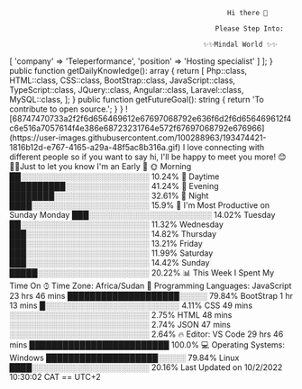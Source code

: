                                                           Hi there 👋

                                                       Please Step Into:

                                                    ✨✨Mindal World ✨✨


<?php

namespace AshBaker;

class About extends Me
{
    public function getCurrentWorkplace(): array
    {
        return [
            'workplace' => [
                'company' => 'Teleperformance',
                'position' => 'Hosting specialist'         
            ]
        ];
    }

    public function getDailyKnowledge(): array
    {
        return [
            Php::class,
            HTML::class,
            CSS::class,
            BootStrap::class,
            JavaScript::class,
            TypeScript::class,
            JQuery::class,
            Angular::class,
            Laravel::class,
            MySQL::class,
            
        ];
    }

    public function getFutureGoal(): string
    {
        return 'To contribute to open source.';
    }
}




![68747470733a2f2f6d656469612e67697068792e636f6d2f6d656469612f4c6e516a7057614f4e386e68723231764e572f67697068792e676966](https://user-images.githubusercontent.com/100288963/193474421-1816b12d-e767-4165-a29a-48f5ac8b316a.gif) I love connecting with different people so if you want to say hi, I'll be happy to meet you more! 😊


📌✨Just to let you know


I'm an Early 🐤

🌞 Morning                   ██░░░░░░░░░░░░░░░░░░░░░░░   10.24% 
🌆 Daytime                   ██████████░░░░░░░░░░░░░░░   41.24% 
🌃 Evening                   ████████░░░░░░░░░░░░░░░░░   32.61% 
🌙 Night                     ████░░░░░░░░░░░░░░░░░░░░░   15.9%

📅 I'm Most Productive on Sunday

Monday                      ███░░░░░░░░░░░░░░░░░░░░░░   14.02% 
Tuesday                     ██░░░░░░░░░░░░░░░░░░░░░░░   11.32% 
Wednesday                   ███░░░░░░░░░░░░░░░░░░░░░░   14.82% 
Thursday                    ███░░░░░░░░░░░░░░░░░░░░░░   13.21% 
Friday                      ███░░░░░░░░░░░░░░░░░░░░░░   11.99% 
Saturday                    ███░░░░░░░░░░░░░░░░░░░░░░   14.42% 
Sunday                      █████░░░░░░░░░░░░░░░░░░░░   20.22%

📊 This Week I Spent My Time On

⌚︎ Time Zone: Africa/Sudan

💬 Programming Languages: 
JavaScript               23 hrs 46 mins      ████████████████████░░░░░   79.84% 
BootStrap                1 hr 13 mins        █░░░░░░░░░░░░░░░░░░░░░░░░   4.11% 
CSS                      49 mins             ░░░░░░░░░░░░░░░░░░░░░░░░░   2.75% 
HTML                     48 mins             ░░░░░░░░░░░░░░░░░░░░░░░░░   2.74% 
JSON                     47 mins             ░░░░░░░░░░░░░░░░░░░░░░░░░   2.64%

🔥 Editor: 
VS Code                  29 hrs 46 mins      █████████████████████████   100.0%

💻 Operating Systems: 
Windows                                      ████████████████████░░░░░   79.84% 
Linux                                        ████░░░░░░░░░░░░░░░░░░░░░   20.16%



Last Updated on 10/2/2022 10:30:02 CAT == UTC+2
